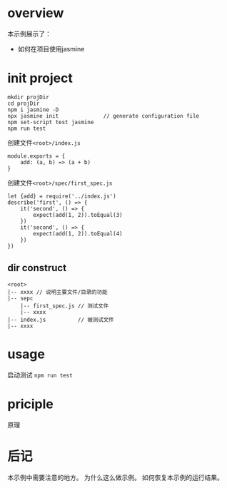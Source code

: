 # overview
本示例展示了：
- 如何在项目使用jasmine

# init project
```
mkdir projDir
cd projDir
npm i jasmine -D
npx jasmine init              // generate configuration file
npm set-script test jasmine
npm run test
```

创建文件`<root>/index.js`
```
module.exports = {
    add: (a, b) => (a + b)
}
```
创建文件`<root>/spec/first_spec.js`
```
let {add} = require('../index.js')
describe('first', () => {
    it('second', () => {
        expect(add(1, 2)).toEqual(3)
    })
    it('second', () => {
        expect(add(1, 2)).toEqual(4)
    })
})
```
## dir construct
```
<root>
|-- xxxx // 说明主要文件/目录的功能
|-- sepc
    |-- first_spec.js // 测试文件
    |-- xxxx
|-- index.js          // 被测试文件
|-- xxxx
```

# usage
启动测试
`npm run test`

# priciple
原理

# 后记
本示例中需要注意的地方。
为什么这么做示例。
如何恢复本示例的运行结果。